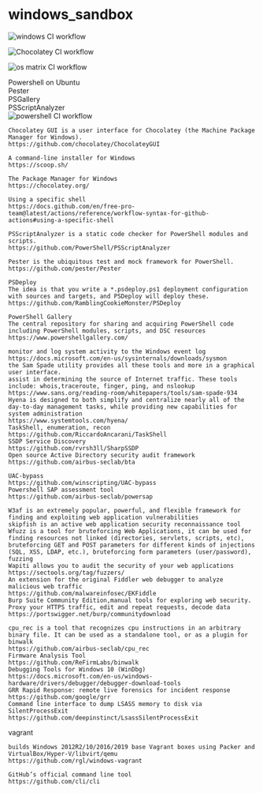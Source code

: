 # windows_sandbox

![windows CI workflow](https://github.com/githubfoam/windows_sandbox/workflows/windows%20CI%20workflow/badge.svg)  

![Chocolatey CI workflow](https://github.com/githubfoam/windows_sandbox/workflows/Chocolatey%20CI%20workflow/badge.svg)  

![os matrix CI workflow](https://github.com/githubfoam/windows_sandbox/workflows/os%20matrix%20CI%20workflow/badge.svg?branch=master)  

Powershell on Ubuntu  
Pester  
PSGallery  
PSScriptAnalyzer  
![powershell CI workflow](https://github.com/githubfoam/windows_sandbox/workflows/powershell%20CI%20workflow/badge.svg?branch=master)  

~~~
Chocolatey GUI is a user interface for Chocolatey (the Machine Package Manager for Windows).
https://github.com/chocolatey/ChocolateyGUI

A command-line installer for Windows
https://scoop.sh/

The Package Manager for Windows
https://chocolatey.org/  

Using a specific shell
https://docs.github.com/en/free-pro-team@latest/actions/reference/workflow-syntax-for-github-actions#using-a-specific-shell

~~~
~~~
PSScriptAnalyzer is a static code checker for PowerShell modules and scripts. 
https://github.com/PowerShell/PSScriptAnalyzer

Pester is the ubiquitous test and mock framework for PowerShell. 
https://github.com/pester/Pester

PSDeploy
The idea is that you write a *.psdeploy.ps1 deployment configuration with sources and targets, and PSDeploy will deploy these.
https://github.com/RamblingCookieMonster/PSDeploy

PowerShell Gallery
The central repository for sharing and acquiring PowerShell code including PowerShell modules, scripts, and DSC resources
https://www.powershellgallery.com/
~~~

~~~
monitor and log system activity to the Windows event log
https://docs.microsoft.com/en-us/sysinternals/downloads/sysmon
the Sam Spade utility provides all these tools and more in a graphical user interface.
assist in determining the source of Internet traffic. These tools include: whois,traceroute, finger, ping, and nslookup
https://www.sans.org/reading-room/whitepapers/tools/sam-spade-934
Hyena is designed to both simplify and centralize nearly all of the day-to-day management tasks, while providing new capabilities for system administration
https://www.systemtools.com/hyena/
TaskShell, enumeration, recon
https://github.com/RiccardoAncarani/TaskShell
SSDP Service Discovery
https://github.com/rvrsh3ll/SharpSSDP
Open source Active Directory security audit framework
https://github.com/airbus-seclab/bta
~~~
~~~
UAC-bypass
https://github.com/winscripting/UAC-bypass
Powershell SAP assessment tool
https://github.com/airbus-seclab/powersap
~~~
~~~
W3af is an extremely popular, powerful, and flexible framework for finding and exploiting web application vulnerabilities
skipfish is an active web application security reconnaissance tool
Wfuzz is a tool for bruteforcing Web Applications, it can be used for finding resources not linked (directories, servlets, scripts, etc), bruteforcing GET and POST parameters for different kinds of injections (SQL, XSS, LDAP, etc.), bruteforcing form parameters (user/password), fuzzing
Wapiti allows you to audit the security of your web applications
https://sectools.org/tag/fuzzers/
An extension for the original Fiddler web debugger to analyze malicious web traffic
https://github.com/malwareinfosec/EKFiddle
Burp Suite Community Edition,manual tools for exploring web security. Proxy your HTTPS traffic, edit and repeat requests, decode data
https://portswigger.net/burp/communitydownload
~~~
~~~
cpu_rec is a tool that recognizes cpu instructions in an arbitrary binary file. It can be used as a standalone tool, or as a plugin for binwalk
https://github.com/airbus-seclab/cpu_rec
Firmware Analysis Tool 
https://github.com/ReFirmLabs/binwalk
Debugging Tools for Windows 10 (WinDbg)
https://docs.microsoft.com/en-us/windows-hardware/drivers/debugger/debugger-download-tools  
GRR Rapid Response: remote live forensics for incident response
https://github.com/google/grr
Command line interface to dump LSASS memory to disk via SilentProcessExit 
https://github.com/deepinstinct/LsassSilentProcessExit
~~~
vagrant
~~~
builds Windows 2012R2/10/2016/2019 base Vagrant boxes using Packer and VirtualBox/Hyper-V/libvirt/qemu
https://github.com/rgl/windows-vagrant
~~~

~~~
GitHub’s official command line tool
https://github.com/cli/cli
~~~
